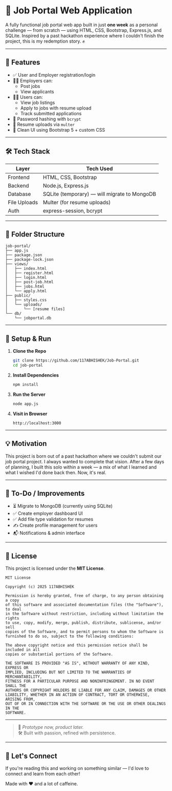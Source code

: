 # 🧠 Job Portal Web Application

A fully functional job portal web app built in just **one week** as a personal challenge — from scratch — using HTML, CSS, Bootstrap, Express.js, and SQLite. Inspired by a past hackathon experience where I couldn't finish the project, this is my redemption story. ✊

---

## 🚀 Features

- ✅ User and Employer registration/login
- 🧑‍💼 Employers can:
  - Post jobs
  - View applicants
- 👨‍💻 Users can:
  - View job listings
  - Apply to jobs with resume upload
  - Track submitted applications
- 🔐 Password hashing with `bcrypt`
- 📁 Resume uploads via `multer`
- 🎨 Clean UI using Bootstrap 5 + custom CSS

---

## 🛠 Tech Stack

| Layer        | Tech Used                   |
|--------------|-----------------------------|
| Frontend     | HTML, CSS, Bootstrap        |
| Backend      | Node.js, Express.js         |
| Database     | SQLite (temporary) — will migrate to MongoDB |
| File Uploads | Multer (for resume uploads) |
| Auth         | express-session, bcrypt     |

---

## 📁 Folder Structure

```
job-portal/
├── app.js
├── package.json
├── package-lock.json
├── views/
│   ├── index.html
│   ├── register.html
│   ├── login.html
│   ├── post-job.html
│   ├── jobs.html
│   └── apply.html
├── public/
│   ├── styles.css
│   └── uploads/
│       └── [resume files]
└── db/
    └── jobportal.db
```

---

## 🧪 Setup & Run

1. **Clone the Repo**
   ```bash
   git clone https://github.com/117ABHISHEK/Job-Portal.git
   cd job-portal
   ```

2. **Install Dependencies**
   ```bash
   npm install
   ```

3. **Run the Server**
   ```bash
   node app.js
   ```

4. **Visit in Browser**
   ```
   http://localhost:3000
   ```

---

## 💡 Motivation

This project is born out of a past hackathon where we couldn't submit our job portal project. I always wanted to complete that vision. After a few days of planning, I built this solo within a week — a mix of what I learned and what I wished I'd done back then. Now, it's real.

---

## 📝 To-Do / Improvements

- ⏳ Migrate to MongoDB (currently using SQLite)
- ✅ Create employer dashboard UI
- ✅ Add file type validation for resumes
- ✍️ Create profile management for users
- 📬 Notifications & admin interface

---

## 📜 License

This project is licensed under the **MIT License**.

```
MIT License

Copyright (c) 2025 117ABHISHEK

Permission is hereby granted, free of charge, to any person obtaining a copy
of this software and associated documentation files (the "Software"), to deal
in the Software without restriction, including without limitation the rights
to use, copy, modify, merge, publish, distribute, sublicense, and/or sell
copies of the Software, and to permit persons to whom the Software is
furnished to do so, subject to the following conditions:

The above copyright notice and this permission notice shall be included in all
copies or substantial portions of the Software.

THE SOFTWARE IS PROVIDED "AS IS", WITHOUT WARRANTY OF ANY KIND, EXPRESS OR
IMPLIED, INCLUDING BUT NOT LIMITED TO THE WARRANTIES OF MERCHANTABILITY,
FITNESS FOR A PARTICULAR PURPOSE AND NONINFRINGEMENT. IN NO EVENT SHALL THE
AUTHORS OR COPYRIGHT HOLDERS BE LIABLE FOR ANY CLAIM, DAMAGES OR OTHER
LIABILITY, WHETHER IN AN ACTION OF CONTRACT, TORT OR OTHERWISE, ARISING FROM,
OUT OF OR IN CONNECTION WITH THE SOFTWARE OR THE USE OR OTHER DEALINGS IN THE
SOFTWARE.
```

---

> 🧩 *Prototype now, product later.*  
> 🛠️ Built with passion, refined with persistence.

---

## 🤝 Let's Connect

If you're reading this and working on something similar — I'd love to connect and learn from each other!

Made with ❤️ and a lot of caffeine.

